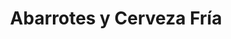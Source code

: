 ---
title: "Abarrotes y Cerveza Fría"
url: /zapopan/abarrotes-y-cerveza-fria-blvd-las-torres/
shop: Lebensmittel
---
